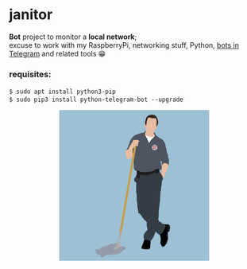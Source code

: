 # janitor
**Bot** project to monitor a **local network**;  
excuse to work with my RaspberryPi, networking stuff, Python, [bots in Telegram](https://python-telegram-bot.org/) and related tools :grin:

### requisites:
```
$ sudo apt install python3-pip
$ sudo pip3 install python-telegram-bot --upgrade
```

<p align="center">
<a href="https://11kaito11.deviantart.com/art/Scrubs-Wallpaper-11-330396239">
  <img src="https://raw.githubusercontent.com/jartigag/janitor/master/janitor.png" width="60%">
</a>
</p>
